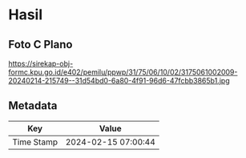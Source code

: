 # Hasil

## Foto C Plano

https://sirekap-obj-formc.kpu.go.id/e402/pemilu/ppwp/31/75/06/10/02/3175061002009-20240214-215749--31d54bd0-6a80-4f91-96d6-47fcbb3865b1.jpg


## Metadata

| Key        | Value               |
| ---------- | ------------------- |
| Time Stamp | 2024-02-15 07:00:44 |




